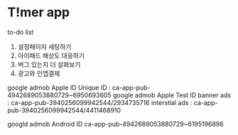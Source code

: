 #  T!mer app

to-do list
1. 설정페이지 세팅하기
2. 아이패드 해상도 대응하기
3. 버그 있는지 더 살펴보기
4. 광고와 인앱결제 

google admob Apple ID
    Unique ID : ca-app-pub-4942689053880729~6950693605
google admob Apple Test ID
    banner ads : ca-app-pub-3940256099942544/2934735716
    interstial ads : ca-app-pub-3940256099942544/4411468910

googld admob Android ID
    ca-app-pub-4942689053880729~6195196896
